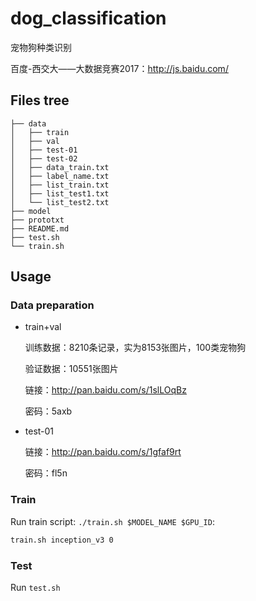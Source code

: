 # dog_classification

宠物狗种类识别

百度-西交大——大数据竞赛2017：http://js.baidu.com/

## Files tree

```
├── data
│   ├── train
│   ├── val
│   ├── test-01
│   ├── test-02
│   ├── data_train.txt
│   ├── label_name.txt
│   ├── list_train.txt
│   ├── list_test1.txt
│   └── list_test2.txt
├── model
├── prototxt
├── README.md
├── test.sh
└── train.sh
```

## Usage

### Data preparation

- train+val

    训练数据：8210条记录，实为8153张图片，100类宠物狗

    验证数据：10551张图片

    链接：http://pan.baidu.com/s/1slLOqBz

    密码：5axb

- test-01

    链接：http://pan.baidu.com/s/1gfaf9rt

    密码：fl5n

### Train

Run train script: `./train.sh $MODEL_NAME $GPU_ID`:

```bash
train.sh inception_v3 0
```

### Test

Run `test.sh`
